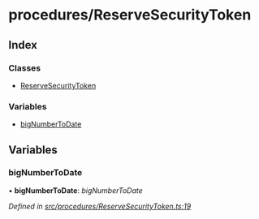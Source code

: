 # procedures/ReserveSecurityToken

## Index

### Classes

* [ReserveSecurityToken]()

### Variables

* [bigNumberToDate](_procedures_reservesecuritytoken_.md#bignumbertodate)

## Variables

### bigNumberToDate

• **bigNumberToDate**: _bigNumberToDate_

_Defined in_ [_src/procedures/ReserveSecurityToken.ts:19_](https://github.com/PolymathNetwork/polymath-sdk/blob/550676f/src/procedures/ReserveSecurityToken.ts#L19)

